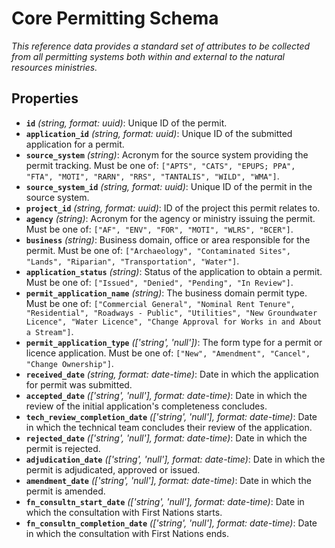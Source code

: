# Core Permitting Schema

*This reference data provides a standard set of attributes to be collected from all permitting systems both within and external to the natural resources ministries.*

## Properties

- **`id`** *(string, format: uuid)*: Unique ID of the permit.
- **`application_id`** *(string, format: uuid)*: Unique ID of the submitted application for a permit.
- **`source_system`** *(string)*: Acronym for the source system providing the permit tracking. Must be one of: `["APTS", "CATS", "EPUPS; PPA", "FTA", "MOTI", "RARN", "RRS", "TANTALIS", "WILD", "WMA"]`.
- **`source_system_id`** *(string, format: uuid)*: Unique ID of the permit in the source system.
- **`project_id`** *(string, format: uuid)*: ID of the project this permit relates to.
- **`agency`** *(string)*: Acronym for the agency or ministry issuing the permit. Must be one of: `["AF", "ENV", "FOR", "MOTI", "WLRS", "BCER"]`.
- **`business`** *(string)*: Business domain, office or area responsible for the permit. Must be one of: `["Archaeology", "Contaminated Sites", "Lands", "Riparian", "Transportation", "Water"]`.
- **`application_status`** *(string)*: Status of the application to obtain a permit. Must be one of: `["Issued", "Denied", "Pending", "In Review"]`.
- **`permit_application_name`** *(string)*: The business domain permit type. Must be one of: `["Commercial General", "Nominal Rent Tenure", "Residential", "Roadways - Public", "Utilities", "New Groundwater Licence", "Water Licence", "Change Approval for Works in and About a Stream"]`.
- **`permit_application_type`** *(['string', 'null'])*: The form type for a permit or licence application. Must be one of: `["New", "Amendment", "Cancel", "Change Ownership"]`.
- **`received_date`** *(string, format: date-time)*: Date in which the application for permit was submitted.
- **`accepted_date`** *(['string', 'null'], format: date-time)*: Date in which the review of the initial application's completeness concludes.
- **`tech_review_completion_date`** *(['string', 'null'], format: date-time)*: Date in which the technical team concludes their review of the application.
- **`rejected_date`** *(['string', 'null'], format: date-time)*: Date in which the permit is rejected.
- **`adjudication_date`** *(['string', 'null'], format: date-time)*: Date in which the permit is adjudicated, approved or issued.
- **`amendment_date`** *(['string', 'null'], format: date-time)*: Date in which the permit is amended.
- **`fn_consultn_start_date`** *(['string', 'null'], format: date-time)*: Date in which the consultation with First Nations starts.
- **`fn_consultn_completion_date`** *(['string', 'null'], format: date-time)*: Date in which the consultation with First Nations ends.
